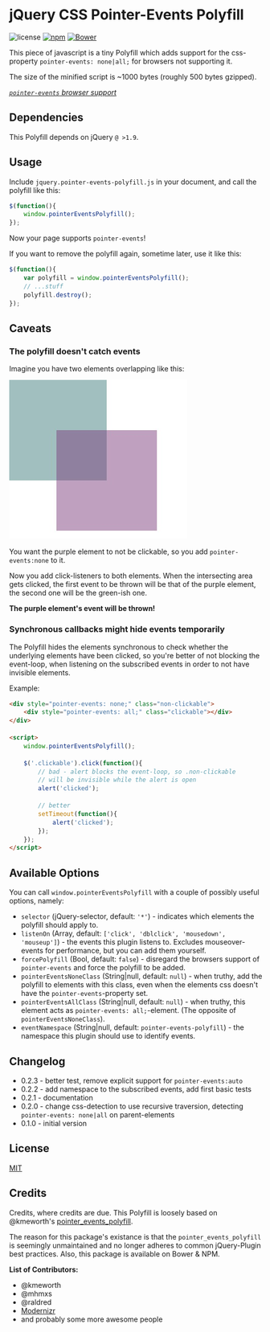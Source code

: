 # jQuery CSS Pointer-Events Polyfill

![license](https://img.shields.io/npm/l/jquery.pointer-events-polyfill.svg?style=flat-square)
[![npm](https://img.shields.io/npm/v/jquery.pointer-events-polyfill.svg?style=flat-square)]()
[![Bower](https://img.shields.io/bower/v/jquery.pointer-events-polyfill.svg?style=flat-square)]()

This piece of javascript is a tiny Polyfill which adds support for the css-property `pointer-events: none|all;` for browsers not supporting it.

The size of the minified script is ~1000 bytes (roughly 500 bytes gzipped).

*[`pointer-events` browser support](http://caniuse.com/#feat=pointer-events)*

## Dependencies

This Polyfill depends on jQuery `@ >1.9`.


## Usage

Include `jquery.pointer-events-polyfill.js` in your document, and call the polyfill like this:

```javascript
$(function(){
    window.pointerEventsPolyfill();
});
```

Now your page supports `pointer-events`!

If you want to remove the polyfill again, sometime later, use it like this:

```javascript
$(function(){
    var polyfill = window.pointerEventsPolyfill();
    // ...stuff
    polyfill.destroy();
});
```


## Caveats

### The polyfill doesn't catch events

Imagine you have two elements overlapping like this:

![](docs/caveat-1.jpg)

You want the purple element to not be clickable, so you add `pointer-events:none` to it.

Now you add click-listeners to both elements. When the intersecting area gets clicked, the first event to be thrown will be that of the purple element, the second one will be the green-ish one.

**The purple element's event will be thrown!**

### Synchronous callbacks might hide events temporarily

The Polyfill hides the elements synchronous to check whether the underlying elements have been clicked,
so you're better of not blocking the event-loop, when listening on the subscribed events in order to not have invisible elements.

Example:

```html
<div style="pointer-events: none;" class="non-clickable">
    <div style="pointer-events: all;" class="clickable"></div>
</div>

<script>
    window.pointerEventsPolyfill();

    $('.clickable').click(function(){
        // bad - alert blocks the event-loop, so .non-clickable
        // will be invisible while the alert is open
        alert('clicked');

        // better
        setTimeout(function(){
            alert('clicked');
        });
    });
</script>
```


## Available Options

You can call `window.pointerEventsPolyfill` with a couple of possibly useful options, namely:

* `selector` (jQuery-selector, default: `'*'`) - indicates which elements the polyfill should apply to.
* `listenOn` (Array, default: `['click', 'dblclick', 'mousedown', 'mouseup']`) - the events this plugin listens to. Excludes mouseover-events for performance, but you can add them yourself.
* `forcePolyfill` (Bool, default: `false`) - disregard the browsers support of `pointer-events` and force the polyfill to be added.
* `pointerEventsNoneClass` (String|null, default: `null`) - when truthy, add the polyfill to elements with this class, even when the elements css doesn't have the `pointer-events`-property set.
* `pointerEventsAllClass` (String|null, default: `null`) - when truthy, this element acts as `pointer-events: all;`-element. (The opposite of `pointerEventsNoneClass`).
* `eventNamespace` (String|null, default: `pointer-events-polyfill`) - the namespace this plugin should use to identify events.


## Changelog

* 0.2.3 - better test, remove explicit support for `pointer-events:auto`
* 0.2.2 - add namespace to the subscribed events, add first basic tests
* 0.2.1 - documentation
* 0.2.0 - change css-detection to use recursive traversion, detecting `pointer-events: none|all` on parent-elements
* 0.1.0 - initial version


## License

[MIT](LICENSE.md)


## Credits

Credits, where credits are due. This Polyfill is loosely based on @kmeworth's [pointer_events_polyfill](https://github.com/kmewhort/pointer_events_polyfill).

The reason for this package's existance is that the `pointer_events_polyfill` is seemingly unmaintained and no longer adheres to common jQuery-Plugin best practices. Also, this package is available on Bower & NPM.

**List of Contributors:**
* @kmeworth
* @mhmxs
* @raldred
* [Modernizr](https://github.com/Modernizr/Modernizr)
* and probably some more awesome people
